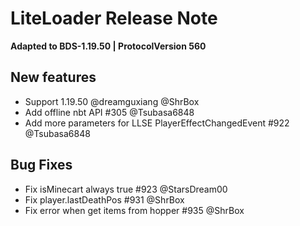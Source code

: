 <!-- Version: 2.9.0 -->

# LiteLoader Release Note

**Adapted to BDS-1.19.50 | ProtocolVersion 560**

## New features
- Support 1.19.50 @dreamguxiang @ShrBox
- Add offline nbt API #305 @Tsubasa6848
- Add more parameters for LLSE PlayerEffectChangedEvent #922 @Tsubasa6848

## Bug Fixes
- Fix isMinecart always true #923 @StarsDream00
- Fix player.lastDeathPos #931 @ShrBox
- Fix error when get items from hopper #935 @ShrBox